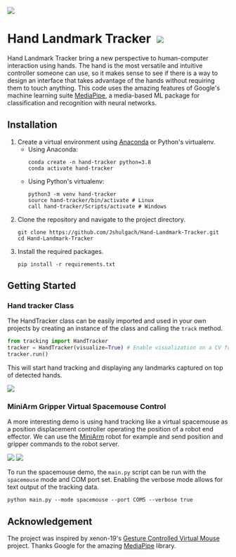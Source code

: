 <!-- <div align="center"> -->
<!--   <img src="./.assets/hand-demo.gif" width="30%"> -->
<!-- </div> -->

![](../assets/hand-demo.gif)

# Hand Landmark Tracker &nbsp;[![](https://img.shields.io/badge/python-3.8.5-blue.svg)](https://www.python.org/downloads/)
Hand Landmark Tracker bring a new perspective to human-computer interaction using hands. The hand is the most versatile and intuitive controller someone can use, so it makes sense to see if there is a way to design an interface that takes advantage of the hands without requiring them to touch anything.
This code uses the amazing features of Google's machine learning suite [MediaPipe](https://developers.google.com/mediapipe), a media-based ML package for classification and recognition with neural networks.

<!-- This program uses openCV and mediapipe to acquire hand landmarks and post/gesture tracking commands to stream to a [Robot Web Server]().  -->

<!-- <figure> -->
<!--  <img src="./assets/hand-demo.gif" alt="Hand" width="500" height="400"><br> -->
<!--  <figcaption>Landmark tracking. Multi-hand classification and landmark identification.</figcaption> -->
<!-- </figure> -->

## Installation

1. Create a virtual environment using [Anaconda](https://www.anaconda.com/products/distribution) or Python's virtualenv.
   - Using Anaconda:
      ~~~
      conda create -n hand-tracker python=3.8
      conda activate hand-tracker
      ~~~
   - Using Python's virtualenv:
     ~~~
     python3 -m venv hand-tracker
     source hand-tracker/bin/activate # Linux
     call hand-tracker/Scripts/activate # Windows
     ~~~
2. Clone the repository and navigate to the project directory.
   ~~~
   git clone https://github.com/Jshulgach/Hand-Landmark-Tracker.git
   cd Hand-Landmark-Tracker
   ~~~
3. Install the required packages.
    ~~~
    pip install -r requirements.txt
    ~~~


## Getting Started

### Hand tracker Class
The HandTracker class can be easily imported and used in your own projects by creating an instance of the class and calling the `track` method.
```python
from tracking import HandTracker
tracker = HandTracker(visualize=True) # Enable visualization on a CV frame
tracker.run()
```
This will start hand tracking and displaying any landmarks captured on top of detected hands.

![](../assets/handtracker-landmarks.png)

### MiniArm Gripper Virtual Spacemouse Control

A more interesting demo is using hand tracking like a virtual spacemouse as a position displacement controller operating the position of a robot end effector. We can use the [MiniArm](https://github.com/Jshulgach/Mini-Arm) robot for example and send position and gripper commands to the robot server.

![](../assets/robot-grasping-gui-trim.gif)
![](../assets/gripper-crop-trim.gif)

To run the spacemouse demo, the `main.py` script can be run with the `spacemouse` mode and COM port set. Enabling the verbose mode allows for text output of the tracking data.
~~~
python main.py --mode spacemouse --port COM5 --verbose true
~~~

## Acknowledgement

The project was inspired by xenon-19's [Gesture Controlled Virtual Mouse](https://github.com/xenon-19/Gesture-Controlled-Virtual-Mouse) project.
 Thanks Google for the amazing [MediaPipe](https://developers.google.com/mediapipe) library.


